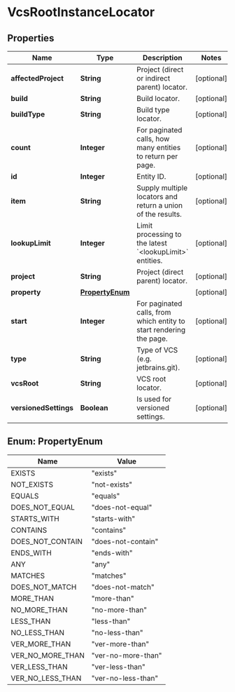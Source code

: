 
# VcsRootInstanceLocator

## Properties
Name | Type | Description | Notes
------------ | ------------- | ------------- | -------------
**affectedProject** | **String** | Project (direct or indirect parent) locator. |  [optional]
**build** | **String** | Build locator. |  [optional]
**buildType** | **String** | Build type locator. |  [optional]
**count** | **Integer** | For paginated calls, how many entities to return per page. |  [optional]
**id** | **Integer** | Entity ID. |  [optional]
**item** | **String** | Supply multiple locators and return a union of the results. |  [optional]
**lookupLimit** | **Integer** | Limit processing to the latest &#x60;&lt;lookupLimit&gt;&#x60; entities. |  [optional]
**project** | **String** | Project (direct parent) locator. |  [optional]
**property** | [**PropertyEnum**](#PropertyEnum) |  |  [optional]
**start** | **Integer** | For paginated calls, from which entity to start rendering the page. |  [optional]
**type** | **String** | Type of VCS (e.g. jetbrains.git). |  [optional]
**vcsRoot** | **String** | VCS root locator. |  [optional]
**versionedSettings** | **Boolean** | Is used for versioned settings. |  [optional]


<a name="PropertyEnum"></a>
## Enum: PropertyEnum
Name | Value
---- | -----
EXISTS | &quot;exists&quot;
NOT_EXISTS | &quot;not-exists&quot;
EQUALS | &quot;equals&quot;
DOES_NOT_EQUAL | &quot;does-not-equal&quot;
STARTS_WITH | &quot;starts-with&quot;
CONTAINS | &quot;contains&quot;
DOES_NOT_CONTAIN | &quot;does-not-contain&quot;
ENDS_WITH | &quot;ends-with&quot;
ANY | &quot;any&quot;
MATCHES | &quot;matches&quot;
DOES_NOT_MATCH | &quot;does-not-match&quot;
MORE_THAN | &quot;more-than&quot;
NO_MORE_THAN | &quot;no-more-than&quot;
LESS_THAN | &quot;less-than&quot;
NO_LESS_THAN | &quot;no-less-than&quot;
VER_MORE_THAN | &quot;ver-more-than&quot;
VER_NO_MORE_THAN | &quot;ver-no-more-than&quot;
VER_LESS_THAN | &quot;ver-less-than&quot;
VER_NO_LESS_THAN | &quot;ver-no-less-than&quot;



